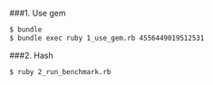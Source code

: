 ###1. Use gem
```sh
$ bundle
$ bundle exec ruby 1_use_gem.rb 4556449019512531
```
###2. Hash
```sh
$ ruby 2_run_benchmark.rb
```
